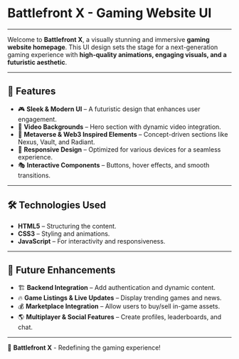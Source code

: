 # Battlefront X - Gaming Website UI  

---  

Welcome to **Battlefront X**, a visually stunning and immersive **gaming website homepage**. This UI design sets the stage for a next-generation gaming experience with **high-quality animations, engaging visuals, and a futuristic aesthetic**.  

---  

## 🌟 Features  

- 🎮 **Sleek & Modern UI** – A futuristic design that enhances user engagement.  
- 🎥 **Video Backgrounds** – Hero section with dynamic video integration.  
- 🚀 **Metaverse & Web3 Inspired Elements** – Concept-driven sections like Nexus, Vault, and Radiant.  
- 📱 **Responsive Design** – Optimized for various devices for a seamless experience.  
- 🎭 **Interactive Components** – Buttons, hover effects, and smooth transitions.  

---  

## 🛠️ Technologies Used  

- **HTML5** – Structuring the content.  
- **CSS3** – Styling and animations.  
- **JavaScript** – For interactivity and responsiveness.
  
---  

## 📌 Future Enhancements  

- 🏗️ **Backend Integration** – Add authentication and dynamic content.  
- 🔥 **Game Listings & Live Updates** – Display trending games and news.  
- 💰 **Marketplace Integration** – Allow users to buy/sell in-game assets.  
- 🌎 **Multiplayer & Social Features** – Create profiles, leaderboards, and chat.  

---  

🚀 **Battlefront X** - Redefining the gaming experience!  

